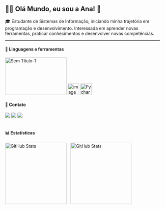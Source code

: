 <h2>👩‍💻 Olá Mundo, eu sou a Ana! 👋</h2>
<p>
 🎓 Estudante de Sistemas de Informação, iniciando minha trajetória em programação e desenvolvimento. Interessada em aprender novas ferramentas, praticar conhecimentos e desenvolver novas competências.
</p>

---
<h4>🤖 Linguagens e ferramentas</h4>
    <img width="200" height="122" alt="Sem Título-1" src="https://github.com/user-attachments/assets/fb5715ee-a946-4104-887e-3eead99f8e5c" />
    <img width="37" height="v" alt="image" src="https://github.com/user-attachments/assets/dd0b4a15-43a2-46f7-9dff-1b9bb203ffe6" />
    <img width="37" height="37" alt="Pycharm--Streamline-Svg-Logos (1)" src="https://github.com/user-attachments/assets/664c8b5d-9e65-4976-929d-e58e24f3496f" />
<br>

<h4>📱 Contato</h4>
    <a href="https://instagram.com/naclara_e" target="_blank"><img src="https://img.shields.io/badge/-Instagram-%23E4405F?style=for-the-badge&logo=instagram&logoColor=white" target="_blank"></a> 
    <a href="https://www.linkedin.com/in/ana-clara-rocha-02a843275" target="_blank"><img src="https://img.shields.io/badge/-LinkedIn-%230077B5?style=for-the-badge&logo=linkedin&logoColor=white" target="_blank"></a> 
    <a href="mailto:anaclarachagnon89@gmail.com"><img src="https://img.shields.io/badge/-Gmail-%23333?style=for-the-badge&logo=gmail&logoColor=white" target="_blank"></a> 
<br>
<br>
<h4>📊 Estatísticas</h4>

<p>
  <img 
    align="left" 
    alt="GitHub Stats" 
    height="200" 
    style="padding-right: 10px;" 
    src="https://github-readme-stats.vercel.app/api?username=clarachagnon&show_icons=true&theme=tokyonight&include_all_commits=true&locale=pt-br" 
  />
<img 
      align="left" 
      alt="GitHub Stats" 
      height="200" 
      src="https://github-readme-stats.vercel.app/api/top-langs/?username=clarachagnon&theme=tokyonight&layout=compact&custom_title=Tecnologias&langs_count=9" 
  />
</p>

